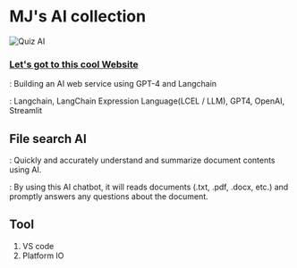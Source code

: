 # MJ's AI collection

![Quiz AI](https://github.com/user-attachments/assets/01ecb7b6-8d52-4ffe-81ef-0ba1272772da)



### **[Let's got to this cool Website](https://mj-ai-collection.streamlit.app/Quiz_AI)**



: Building an AI web service using GPT-4 and Langchain

: Langchain, LangChain Expression Language(LCEL / LLM), GPT4, OpenAI, Streamlit




## File search AI ##
: Quickly and accurately understand and summarize document contents using AI.

: By using this AI chatbot, it will reads documents (.txt, .pdf, .docx, etc.) and promptly answers any questions about the document.


## Tool ##
1. VS code
3. Platform IO



